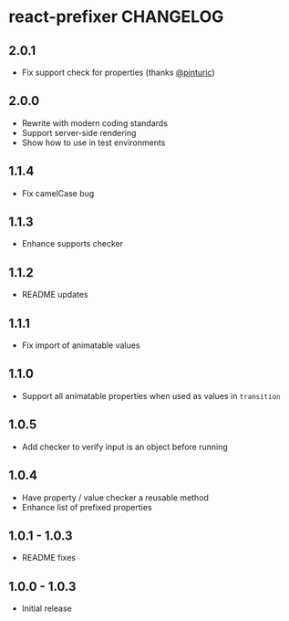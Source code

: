 # react-prefixer CHANGELOG

## 2.0.1

* Fix support check for properties (thanks [@pinturic](https://github.com/pinturic))

## 2.0.0

* Rewrite with modern coding standards
* Support server-side rendering
* Show how to use in test environments

## 1.1.4

* Fix camelCase bug

## 1.1.3

* Enhance supports checker

## 1.1.2

* README updates

## 1.1.1

* Fix import of animatable values

## 1.1.0

* Support all animatable properties when used as values in `transition`

## 1.0.5

* Add checker to verify input is an object before running

## 1.0.4

* Have property / value checker a reusable method
* Enhance list of prefixed properties

## 1.0.1 - 1.0.3

* README fixes

## 1.0.0 - 1.0.3

* Initial release
